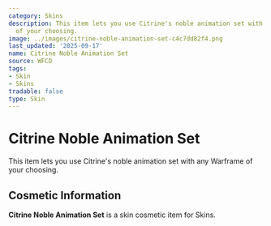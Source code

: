 ```yaml
---
category: Skins
description: This item lets you use Citrine's noble animation set with any Warframe
  of your choosing.
image: ../images/citrine-noble-animation-set-c4c7dd82f4.png
last_updated: '2025-09-17'
name: Citrine Noble Animation Set
source: WFCD
tags:
- Skin
- Skins
tradable: false
type: Skin
---
```


# Citrine Noble Animation Set

This item lets you use Citrine's noble animation set with any Warframe of your choosing.

## Cosmetic Information

**Citrine Noble Animation Set** is a skin cosmetic item for Skins.

